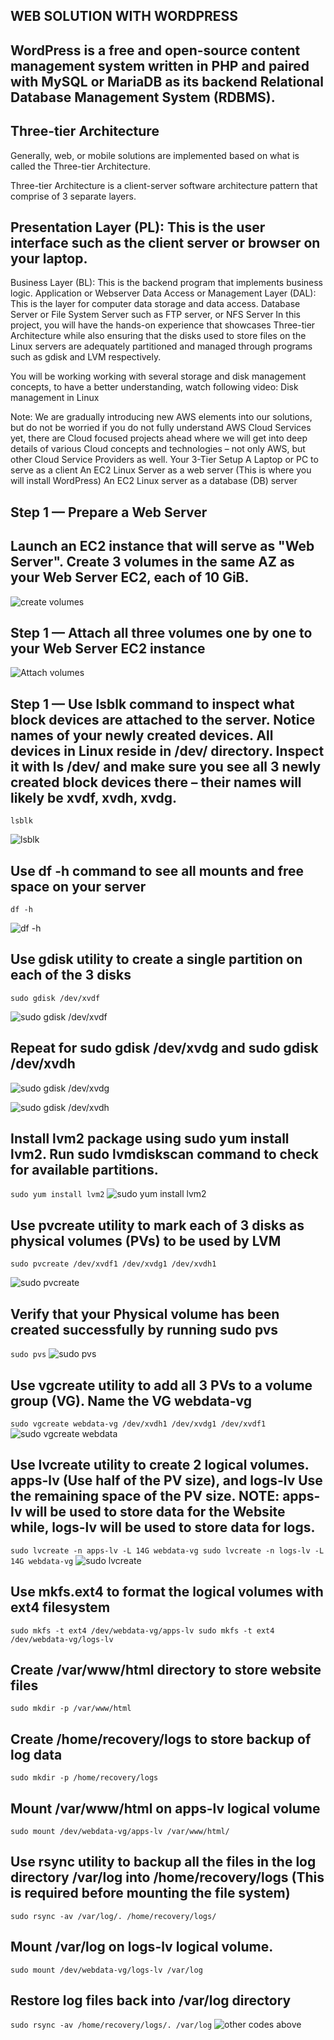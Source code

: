 ## WEB SOLUTION WITH WORDPRESS
## WordPress is a free and open-source content management system written in PHP and paired with MySQL or MariaDB as its backend Relational Database Management System (RDBMS).

## Three-tier Architecture
Generally, web, or mobile solutions are implemented based on what is called the Three-tier Architecture.

Three-tier Architecture is a client-server software architecture pattern that comprise of 3 separate layers.

## Presentation Layer (PL): This is the user interface such as the client server or browser on your laptop.
Business Layer (BL): This is the backend program that implements business logic. Application or Webserver
Data Access or Management Layer (DAL): This is the layer for computer data storage and data access. Database Server or File System Server such as FTP server, or NFS Server
In this project, you will have the hands-on experience that showcases Three-tier Architecture while also ensuring that the disks used to store files on the Linux servers are adequately partitioned and managed through programs such as gdisk and LVM respectively.

You will be working working with several storage and disk management concepts, to have a better understanding, watch following video:
Disk management in Linux

Note: We are gradually introducing new AWS elements into our solutions, but do not be worried if you do not fully understand AWS Cloud Services yet, there are Cloud focused projects ahead where we will get into deep details of various Cloud concepts and technologies – not only AWS, but other Cloud Service Providers as well. Your 3-Tier Setup
A Laptop or PC to serve as a client
An EC2 Linux Server as a web server (This is where you will install WordPress)
An EC2 Linux server as a database (DB) server

## Step 1 — Prepare a Web Server

## Launch an EC2 instance that will serve as "Web Server". Create 3 volumes in the same AZ as your Web Server EC2, each of 10 GiB.

![create volumes](./images/Create%20volumes.png)

## Step 1 — Attach all three volumes one by one to your Web Server EC2 instance

![Attach volumes](./images/Attach%20volumes.png)

## Step 1 — Use lsblk command to inspect what block devices are attached to the server. Notice names of your newly created devices. All devices in Linux reside in /dev/ directory. Inspect it with ls /dev/ and make sure you see all 3 newly created block devices there – their names will likely be xvdf, xvdh, xvdg.

`lsblk`


![lsblk](./images/lsblk.png)
## Use df -h command to see all mounts and free space on your server

`df -h`

![df -h](./images/df-h.png)
## Use gdisk utility to create a single partition on each of the 3 disks

`sudo gdisk /dev/xvdf`

![sudo gdisk /dev/xvdf](./images/sudo%20gdisk%20.png)
## Repeat for sudo gdisk /dev/xvdg and sudo gdisk /dev/xvdh

![sudo gdisk /dev/xvdg](./images/gdisk%202.png)

![sudo gdisk /dev/xvdh](./images/gdisk%203.png)


## Install lvm2 package using sudo yum install lvm2. Run sudo lvmdiskscan command to check for available partitions.

`sudo yum install lvm2`
![sudo yum install lvm2](./images/sudo%20yum%20install%20lvm2.png)

## Use pvcreate utility to mark each of 3 disks as physical volumes (PVs) to be used by LVM

`sudo pvcreate /dev/xvdf1 /dev/xvdg1 /dev/xvdh1`

![sudo pvcreate](./images/sudo%20pvcreate.png)

## Verify that your Physical volume has been created successfully by running sudo pvs

`sudo pvs`
![sudo pvs](./images/sudo%20pvs.png)

## Use vgcreate utility to add all 3 PVs to a volume group (VG). Name the VG webdata-vg
`sudo vgcreate webdata-vg /dev/xvdh1 /dev/xvdg1 /dev/xvdf1`
![sudo vgcreate webdata](./images/sudo%20vgcreate%20webdata.png)

## Use lvcreate utility to create 2 logical volumes. apps-lv (Use half of the PV size), and logs-lv Use the remaining space of the PV size. NOTE: apps-lv will be used to store data for the Website while, logs-lv will be used to store data for logs.
`sudo lvcreate -n apps-lv -L 14G webdata-vg
sudo lvcreate -n logs-lv -L 14G webdata-vg`
![sudo lvcreate](./images/sudo%20lvcreate.png)

## Use mkfs.ext4 to format the logical volumes with ext4 filesystem
`sudo mkfs -t ext4 /dev/webdata-vg/apps-lv
sudo mkfs -t ext4 /dev/webdata-vg/logs-lv`


## Create /var/www/html directory to store website files
`sudo mkdir -p /var/www/html`


## Create /home/recovery/logs to store backup of log data
`sudo mkdir -p /home/recovery/logs`


## Mount /var/www/html on apps-lv logical volume
`sudo mount /dev/webdata-vg/apps-lv /var/www/html/`


## Use rsync utility to backup all the files in the log directory /var/log into /home/recovery/logs (This is required before mounting the file system)
`sudo rsync -av /var/log/. /home/recovery/logs/`


## Mount /var/log on logs-lv logical volume. 
`sudo mount /dev/webdata-vg/logs-lv /var/log`


## Restore log files back into /var/log directory
`sudo rsync -av /home/recovery/logs/. /var/log`
![other codes above](./images/others.png)

